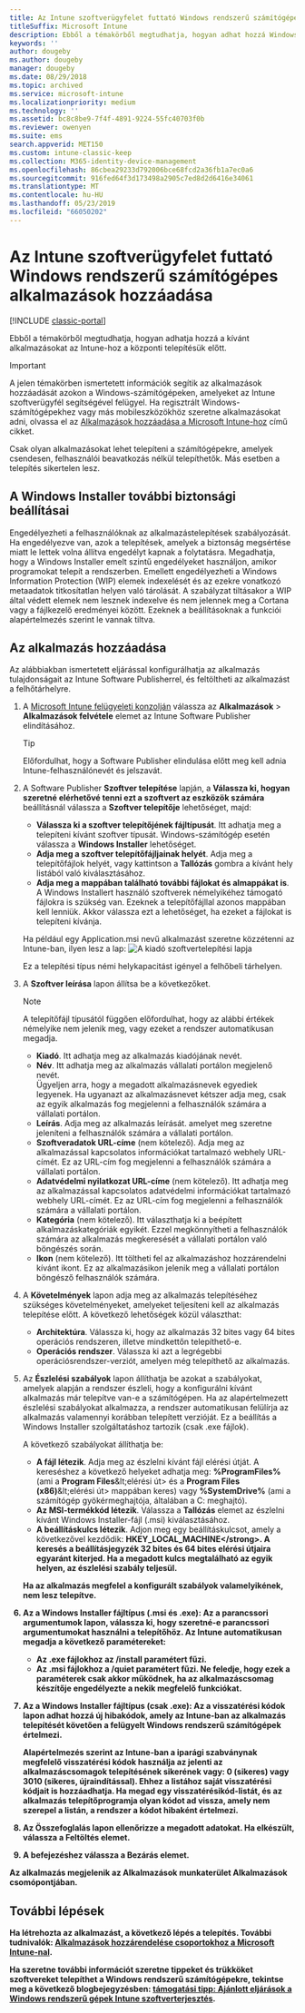 ```yaml
---
title: Az Intune szoftverügyfelet futtató Windows rendszerű számítógépes alkalmazások hozzáadása
titleSuffix: Microsoft Intune
description: Ebből a témakörből megtudhatja, hogyan adhat hozzá Windows rendszerű számítógépes alkalmazásokat az Intune-hoz a központi telepítésük előtt.
keywords: ''
author: dougeby
ms.author: dougeby
manager: dougeby
ms.date: 08/29/2018
ms.topic: archived
ms.service: microsoft-intune
ms.localizationpriority: medium
ms.technology: ''
ms.assetid: bc8c8be9-7f4f-4891-9224-55fc40703f0b
ms.reviewer: owenyen
ms.suite: ems
search.appverid: MET150
ms.custom: intune-classic-keep
ms.collection: M365-identity-device-management
ms.openlocfilehash: 86cbea29233d792006bce68fcd2a36fb1a7ec0a6
ms.sourcegitcommit: 916fed64f3d173498a2905c7ed8d2d6416e34061
ms.translationtype: MT
ms.contentlocale: hu-HU
ms.lasthandoff: 05/23/2019
ms.locfileid: "66050202"
---
```

# <a name="add-apps-for-windows-pcs-that-run-the-intune-software-client"></a>Az Intune szoftverügyfelet futtató Windows rendszerű számítógépes alkalmazások hozzáadása

[!INCLUDE [classic-portal](includes/classic-portal.md)]

Ebből a témakörből megtudhatja, hogyan adhatja hozzá a kívánt alkalmazásokat az Intune-hoz a központi telepítésük előtt.

> [!IMPORTANT]
> A jelen témakörben ismertetett információk segítik az alkalmazások hozzáadását azokon a Windows-számítógépeken, amelyeket az Intune szoftverügyfél segítségével felügyel. Ha regisztrált Windows-számítógépekhez vagy más mobileszközökhöz szeretne alkalmazásokat adni, olvassa el az [Alkalmazások hozzáadása a Microsoft Intune-hoz](apps-add.md) című cikket.

Csak olyan alkalmazásokat lehet telepíteni a számítógépekre, amelyek csendesen, felhasználói beavatkozás nélkül telepíthetők. Más esetben a telepítés sikertelen lesz.

## <a name="additional-security-settings-for-windows-installer"></a>A Windows Installer további biztonsági beállításai
Engedélyezheti a felhasználóknak az alkalmazástelepítések szabályozását. Ha engedélyezve van, azok a telepítések, amelyek a biztonság megsértése miatt le lettek volna állítva engedélyt kapnak a folytatásra. Megadhatja, hogy a Windows Installer emelt szintű engedélyeket használjon, amikor programokat telepít a rendszerben. Emellett engedélyezheti a Windows Information Protection (WIP) elemek indexelését és az ezekre vonatkozó metaadatok titkosítatlan helyen való tárolását. A szabályzat tiltásakor a WIP által védett elemek nem lesznek indexelve és nem jelennek meg a Cortana vagy a fájlkezelő eredményei között. Ezeknek a beállításoknak a funkciói alapértelmezés szerint le vannak tiltva. 

## <a name="add-the-app"></a>Az alkalmazás hozzáadása
Az alábbiakban ismertetett eljárással konfigurálhatja az alkalmazás tulajdonságait az Intune Software Publisherrel, és feltöltheti az alkalmazást a felhőtárhelyre.

1. A [Microsoft Intune felügyeleti konzolján](https://manage.microsoft.com) válassza az **Alkalmazások** &gt; **Alkalmazások felvétele** elemet az Intune Software Publisher elindításához.

   > [!TIP]
   > Előfordulhat, hogy a Software Publisher elindulása előtt meg kell adnia Intune-felhasználónevét és jelszavát.

2. A Software Publisher **Szoftver telepítése** lapján, a **Válassza ki, hogyan szeretné elérhetővé tenni ezt a szoftvert az eszközök számára** beállításnál válassza a **Szoftver telepítője** lehetőséget, majd:

   - **Válassza ki a szoftver telepítőjének fájltípusát**. Itt adhatja meg a telepíteni kívánt szoftver típusát. Windows-számítógép esetén válassza a **Windows Installer** lehetőséget.
   - **Adja meg a szoftver telepítőfájljainak helyét**. Adja meg a telepítőfájlok helyét, vagy kattintson a **Tallózás** gombra a kívánt hely listából való kiválasztásához.
   - **Adja meg a mappában található további fájlokat és almappákat is**. A Windows Installert használó szoftverek némelyikéhez támogató fájlokra is szükség van. Ezeknek a telepítőfájllal azonos mappában kell lenniük. Akkor válassza ezt a lehetőséget, ha ezeket a fájlokat is telepíteni kívánja.

   Ha például egy Application.msi nevű alkalmazást szeretne közzétenni az Intune-ban, ilyen lesz a lap: ![A kiadó szoftvertelepítési lapja](media/publisher-for-pc.png)

   Ez a telepítési típus némi helykapacitást igényel a felhőbeli tárhelyen.

3. A **Szoftver leírása** lapon állítsa be a következőket.

   > [!NOTE]
   > A telepítőfájl típusától függően előfordulhat, hogy az alábbi értékek némelyike nem jelenik meg, vagy ezeket a rendszer automatikusan megadja.

   - **Kiadó**. Itt adhatja meg az alkalmazás kiadójának nevét.
   - **Név**. Itt adhatja meg az alkalmazás vállalati portálon megjelenő nevét.<br />Ügyeljen arra, hogy a megadott alkalmazásnevek egyediek legyenek. Ha ugyanazt az alkalmazásnevet kétszer adja meg, csak az egyik alkalmazás fog megjelenni a felhasználók számára a vállalati portálon.
   - **Leírás**. Adja meg az alkalmazás leírását. amelyet meg szeretne jeleníteni a felhasználók számára a vállalati portálon.
   - **Szoftveradatok URL-címe** (nem kötelező). Adja meg az alkalmazással kapcsolatos információkat tartalmazó webhely URL-címét. Ez az URL-cím fog megjelenni a felhasználók számára a vállalati portálon.
   - **Adatvédelmi nyilatkozat URL-címe** (nem kötelező). Itt adhatja meg az alkalmazással kapcsolatos adatvédelmi információkat tartalmazó webhely URL-címét. Ez az URL-cím fog megjelenni a felhasználók számára a vállalati portálon.
   - **Kategória** (nem kötelező). Itt választhatja ki a beépített alkalmazáskategóriák egyikét. Ezzel megkönnyítheti a felhasználók számára az alkalmazás megkeresését a vállalati portálon való böngészés során.
   - **Ikon** (nem kötelező). Itt töltheti fel az alkalmazáshoz hozzárendelni kívánt ikont. Ez az alkalmazásikon jelenik meg a vállalati portálon böngésző felhasználók számára.

4. A **Követelmények** lapon adja meg az alkalmazás telepítéséhez szükséges követelményeket, amelyeket teljesíteni kell az alkalmazás telepítése előtt. A következő lehetőségek közül választhat:

   - **Architektúra**. Válassza ki, hogy az alkalmazás 32 bites vagy 64 bites operációs rendszeren, illetve mindkettőn telepíthető-e.
   - **Operációs rendszer**. Válassza ki azt a legrégebbi operációsrendszer-verziót, amelyen még telepíthető az alkalmazás.

5. Az **Észlelési szabályok** lapon állíthatja be azokat a szabályokat, amelyek alapján a rendszer észleli, hogy a konfigurálni kívánt alkalmazás már telepítve van-e a számítógépen. Ha az alapértelmezett észlelési szabályokat alkalmazza, a rendszer automatikusan felülírja az alkalmazás valamennyi korábban telepített verzióját. Ez a beállítás a Windows Installer szolgáltatáshoz tartozik (csak .exe fájlok).

   A következő szabályokat állíthatja be:
   - **A fájl létezik**. Adja meg az észlelni kívánt fájl elérési útját. A kereséshez a következő helyeket adhatja meg: **%ProgramFiles%** (ami a **Program Files**\&lt;elérési út&gt; és a **Program Files (x86)**\&lt;elérési út&gt; mappában keres) vagy **%SystemDrive%** (ami a számítógép gyökérmeghajtója, általában a C: meghajtó).
   - **Az MSI-termékkód létezik**. Válassza a **Tallózás** elemet az észlelni kívánt Windows Installer-fájl (.msi) kiválasztásához.
   - <strong>A beállításkulcs létezik</strong>. Adjon meg egy beállításkulcsot, amely a következővel kezdődik: <strong>HKEY_LOCAL_MACHINE\</strong>. A keresés a beállításjegyzék 32 bites és 64 bites elérési útjaira egyaránt kiterjed. Ha a megadott kulcs megtalálható az egyik helyen, az észlelési szabály teljesül.

   Ha az alkalmazás megfelel a konfigurált szabályok valamelyikének, nem lesz telepítve.

6. Az a **Windows Installer** fájltípus (.msi és .exe): Az a **parancssori argumentumok** lapon, válassza ki, hogy szeretné-e parancssori argumentumokat használni a telepítőhöz.
   Az Intune automatikusan megadja a következő paramétereket:
   - Az .exe fájlokhoz az **/install** paramétert fűzi.
   - Az .msi fájlokhoz a **/quiet** paramétert fűzi.
   Ne feledje, hogy ezek a paraméterek csak akkor működnek, ha az alkalmazáscsomag készítője engedélyezte a nekik megfelelő funkciókat.

7. Az a **Windows Installer** fájltípus (csak .exe): Az a **visszatérési kódok** lapon adhat hozzá új hibakódok, amely az Intune-ban az alkalmazás telepítését követően a felügyelt Windows rendszerű számítógépek értelmezi.

   Alapértelmezés szerint az Intune-ban a iparági szabványnak megfelelő visszatérési kódok használja az jelenti az alkalmazáscsomagok telepítésének sikerének vagy: **0** (sikeres) vagy **3010** (sikeres, újraindítással). Ehhez a listához saját visszatérési kódjait is hozzáadhatja. Ha megad egy visszatérésikód-listát, és az alkalmazás telepítőprogramja olyan kódot ad vissza, amely nem szerepel a listán, a rendszer a kódot hibaként értelmezi.

8. Az **Összefoglalás** lapon ellenőrizze a megadott adatokat. Ha elkészült, válassza a **Feltöltés** elemet.

9. A befejezéshez válassza a **Bezárás** elemet.

Az alkalmazás megjelenik az **Alkalmazások** munkaterület **Alkalmazások** csomópontjában.

## <a name="next-steps"></a>További lépések

Ha létrehozta az alkalmazást, a következő lépés a telepítés. További tudnivalók: [Alkalmazások hozzárendelése csoportokhoz a Microsoft Intune-nal](apps-deploy.md).

Ha szeretne további információt szeretne tippeket és trükköket szoftvereket telepíthet a Windows rendszerű számítógépekre, tekintse meg a következő blogbejegyzésben: [támogatási tipp: Ajánlott eljárások a Windows rendszerű gépek Intune szoftverterjesztés](https://blogs.technet.microsoft.com/intunesupport/2016/06/13/support-tip-best-practices-for-intune-software-distribution-to-pcs/).
